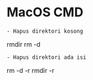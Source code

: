 # MacOS CMD
```
- Hapus direktori kosong
```
rmdir <namadir>
rm -d <namadir>
```
- Hapus direktori ada isi
```
rm -d -r <namadir>
rmdir -r <namadir>
```
```
